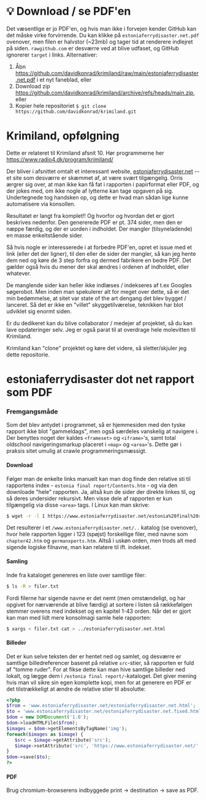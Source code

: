 # :bulb:  Download / se PDF'en
Det væsentlige er jo PDF'en, og hvis man ikke i forvejen kender GitHub kan det måske virke forvirrende. Du kan klikke på `estoniaferrydisaster.net.pdf` ovenover, men filen er halvstor (~23mb) og tager tid at renderere indlejret på siden. `rawgithub.com` er desværre ved at blive udfaset, og GitHub ignorerer `target` i links. Alternativer:

1. Åbn https://github.com/davidkonrad/krimiland/raw/main/estoniaferrydisaster.net.pdf i et nyt faneblad, eller
2. Download zip https://github.com/davidkonrad/krimiland/archive/refs/heads/main.zip, eller
3. Kopier hele repositoriet `$ git clone https://github.com/davidkonrad/krimiland.git`

# Krimiland, opfølgning
Dette er relateret til Krimiland afsnit 10. Hør programmerne her https://www.radio4.dk/program/krimiland/

Der bliver i afsnittet omtalt et interessant website, [estoniaferrydisaster.net](https:/www.estoniaferrydisaster.net)
 -- et site som desværre er skæmmet af, at være svært tilgængelig. Orris ærgrer sig over, at man ikke kan få fat i rapporten i papirformat eller PDF, og der jokes med, om ikke nogle af lytterne kan tage opgaven på sig. Undertegnede tog handsken op, og dette er hvad man sådan lige kunne automatisere via konsollen. 

Resultatet er langt fra komplet!! Og hvorfor og hvordan det er gjort beskrives nedenfor. Den genererede PDF er pt. 374 sider, men den er næppe færdig, og der er uorden i indholdet. Der mangler (tilsyneladende) en masse enkeltstående sider. 

Så hvis nogle er interesserede i at forbedre PDF'en, opret et issue med et link (eller det der ligner), til den eller de sider der mangler, så kan jeg hente dem ned og køre de 3 step forfra og dermed fabrikere en bedre PDF. Det gælder også hvis du mener der skal ændres i ordenen af indholdet, eller whatever. 

De manglende sider kan heller ikke indlæses / indekseres af t.ex Googles søgerobot. Men inden man spekulerer alt for meget over dette, så er det min bedømmelse, at sitet var state of the art dengang det blev bygget / lanceret. Så det er ikke en "villet" skyggetilværelse, teknikken har blot udviklet sig enormt siden.
 
Er du dedikeret kan du blive collaborator / medejer af projektet, så du kan lave opdateringer selv. Jeg er også parat til at overdrage hele molevitten til Krimiland. 

Krimiland kan "clone" projektet og køre det videre, så sletter/skjuler jeg dette repositorie.


# estoniaferrydisaster dot net rapport som PDF

### Fremgangsmåde

Som det blev antydet i programmet, så er hjemmesiden med den tyske rapport ikke blot "gammeldags", men også særdeles vanskelig at navigere i. Der benyttes noget der kaldes `<frameset>` og `<iframe>`'s, samt total oldschool navigeringsmarkup placeret i `<map>` og `<area>`'s. Dette gør i praksis sitet umulig at crawle programmeringsmæssigt.


#### Download
Følger man de enkelte links manuelt kan man dog finde den relative sti til rapportens index - `estonia final report/Contents.htm` - og via den downloade "hele" rapporten. Ja, altså kun de sider der direkte linkes til, og så deres undersider rekursivt. Men visse dele af rapporten er kun tilgængelig via disse `<area>` tags. I Linux kan man skrive:

```bash
$ wget -r -l 1 https://www.estoniaferrydisaster.net/estonia%20final%20report/Contents.htm
```

Det resulterer i et `/www.estoniaferrydisaster.net/..` katalog (se ovenover), hvor hele rapporten ligger i 123 (spøjst) forskellige filer, med navne som `chapter42.htm` og `germanxperts.htm`. Altså i uskøn orden, men trods alt med sigende logiske filnavne, man kan relatere til ift. indekset.

#### Samling
Inde fra kataloget genereres en liste over samtlige filer:

```bash
$ ls -R > filer.txt
```

Fordi filerne har sigende navne er det nemt (men omstændeligt, og har opgivet for nærværende at blive færdig) at sortere i listen så rækkefølgen stemmer overens med indekset og en kapitel 1-43 orden. Når det er gjort kan man med lidt mere konsolmagi samle hele rapporten: 

```bash
$ xargs < filer.txt cat > ../estoniaferrydisaster.net.html
```
#### Billeder
Det er kun selve teksten der er hentet ned og samlet, og desværre er samtlige billedreferencer baseret på relative `src`-stier, så rapporten er fuld af "tomme ruder".  For at fikse dette kan man hive samtlige billeder ned lokalt, og lægge dem i `/estonia final report/`-kataloget. Det giver mening hvis man vil sikre sin egen komplette kopi, men for at generere en PDF er det tilstrækkeligt at ændre de relative stier til absolutte:

```php
<?php
$from = 'www.estoniaferrydisaster.net/estoniaferrydisaster.net.html';
$to = 'www.estoniaferrydisaster.net/estoniaferrydisaster.net.fixed.html';
$dom = new DOMDocument('1.0');
$dom->loadHTMLFile($from);
$images = $dom->getElementsByTagName('img');
foreach($images as $image) {
   $src = $image->getAttribute('src'); 
   $image->setAttribute('src', 'https://www.estoniaferrydisaster.net/'.$src);
}
$dom->save($to);
?>
```

#### PDF
Brug chromium-browserens indbyggede print -> destination -> save as PDF. 

